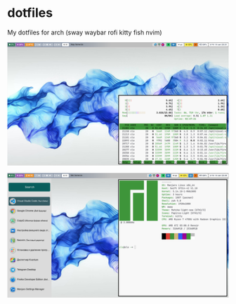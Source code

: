 # dotfiles
My dotfiles for arch (sway waybar rofi kitty fish nvim)

![](/screen.png)

![](/screen2.png)
